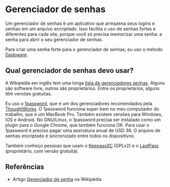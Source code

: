 # Gerenciador de senhas

Um gerenciador de senhas é um aplicativo que armazena seus logins e
senhas em um arquivo encriptado. Isso facilita o uso de senhas fortes e
diferentes para cada site, porque você só precisa memorizar uma senha: a
senha para abrir o seu gerenciador de senhas.

Para criar uma senha forte para o gerenciador de senhas, eu uso o método
[Dadoware](Dadoware).

## Qual gerenciador de senhas devo usar?

A Wikipedia em inglês tem uma longa [lista de gerenciadores
senhas](https://en.wikipedia.org/wiki/List_of_password_managers). Alguns
são software livre, outros são proprietários. Entre os proprietários,
alguns têm versões gratuitas.

Eu uso o [1password](https://1password.com/), que é um dos gerenciadores
recomendados pela [ThoughtWorks](https://ThoughtWorks.com). O 1password
funciona super bem no meu computador do trabalho, que é um MacBook Pro.
Também existem versões para Windows, iOS e Android. No GNU/Linux, o
1password precisa ser instalado como um plugin para o Google Chrome, que
também funciona OK. Para usar o 1password é preciso pagar uma assinatura
anual de USD 36. O arquivo de senhas encriptado é sincronizado entre
todos os dispositivos.

Também conheço pessoas que usam o [KeepassXC](https://keepassxc.org/)
(GPLv2) e o [LastPass](https://www.lastpass.com/) (proprietário, com
versão gratuita).

## Referências

-   Artigo [Gerenciador de
    senha](https://pt.wikipedia.org/wiki/Gerenciador_de_senha) na
    Wikipédia
